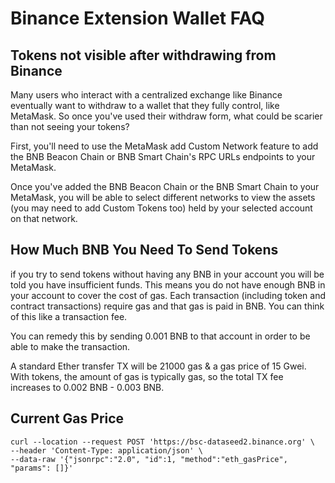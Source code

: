 # Binance Extension Wallet FAQ
## Tokens not visible after withdrawing from Binance


Many users who interact with a centralized exchange like Binance eventually want to withdraw to a wallet that they fully control, like MetaMask. So once you've used their withdraw form, what could be scarier than not seeing your tokens?

First, you'll need to use the MetaMask add Custom Network feature to add the BNB Beacon Chain or BNB Smart Chain's RPC URLs endpoints to your MetaMask.

Once you've added the BNB Beacon Chain or the BNB Smart Chain to your MetaMask, you will be able to select different networks to view the assets (you may need to add Custom Tokens too) held by your selected account on that network.


## How Much BNB You Need To Send Tokens

if you try to send tokens without having any BNB in your account you will be told you have insufficient funds. This means you do not have enough BNB in your account to cover the cost of gas. Each transaction (including token and contract transactions) require gas and that gas is paid in BNB. You can think of this like a transaction fee.

You can remedy this by sending 0.001 BNB to that account in order to be able to make the transaction.

A standard Ether transfer TX will be 21000 gas & a gas price of 15 Gwei.
With tokens, the amount of gas is typically  gas, so the total TX fee increases to 0.002 BNB - 0.003 BNB.


## Current Gas Price

```
curl --location --request POST 'https://bsc-dataseed2.binance.org' \
--header 'Content-Type: application/json' \
--data-raw '{"jsonrpc":"2.0", "id":1, "method":"eth_gasPrice", "params": []}'
```